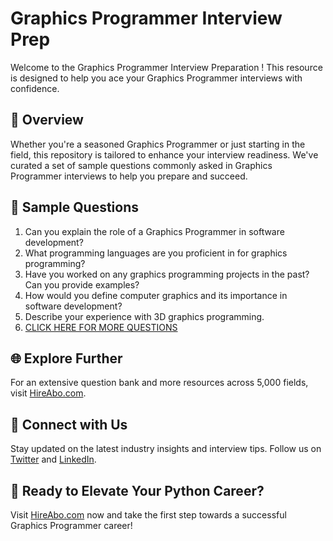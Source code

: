 # Graphics Programmer Interview Prep

Welcome to the Graphics Programmer Interview Preparation ! This resource is designed to help you ace your Graphics Programmer interviews with confidence.

## 🚀 Overview

Whether you're a seasoned Graphics Programmer or just starting in the field, this repository is tailored to enhance your interview readiness. We've curated a set of sample questions commonly asked in Graphics Programmer interviews to help you prepare and succeed.

## 📝 Sample Questions

1. Can you explain the role of a Graphics Programmer in software development?
2. What programming languages are you proficient in for graphics programming?
3. Have you worked on any graphics programming projects in the past? Can you provide examples?
4. How would you define computer graphics and its importance in software development?
5. Describe your experience with 3D graphics programming.
6. [CLICK HERE FOR MORE QUESTIONS](https://hireabo.com/job/0_0_86/Graphics%20Programmer)

## 🌐 Explore Further

For an extensive question bank and more resources across 5,000 fields, visit [HireAbo.com](https://www.hireabo.com).

## 📱 Connect with Us

Stay updated on the latest industry insights and interview tips. Follow us on [Twitter](https://twitter.com/hireabo) and [LinkedIn](https://www.linkedin.com/in/hire-abo-3609972a8/).

## 🚀 Ready to Elevate Your Python Career?

Visit [HireAbo.com](https://www.hireabo.com) now and take the first step towards a successful Graphics Programmer career!